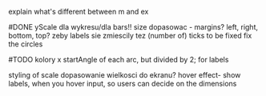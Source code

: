 
explain what's different between m and ex

#DONE
yScale dla wykresu/dla bars!! 
size dopasowac - margins? left, right, bottom, top? zeby labels sie zmiescily tez
(number of) ticks to be fixed
fix the circles

#TODO
kolory 
x startAngle of each arc, but divided by 2; for labels

styling of scale
dopasowanie wielkosci do ekranu?
hover effect- show labels, when you hover
input, so users can decide on the dimensions




